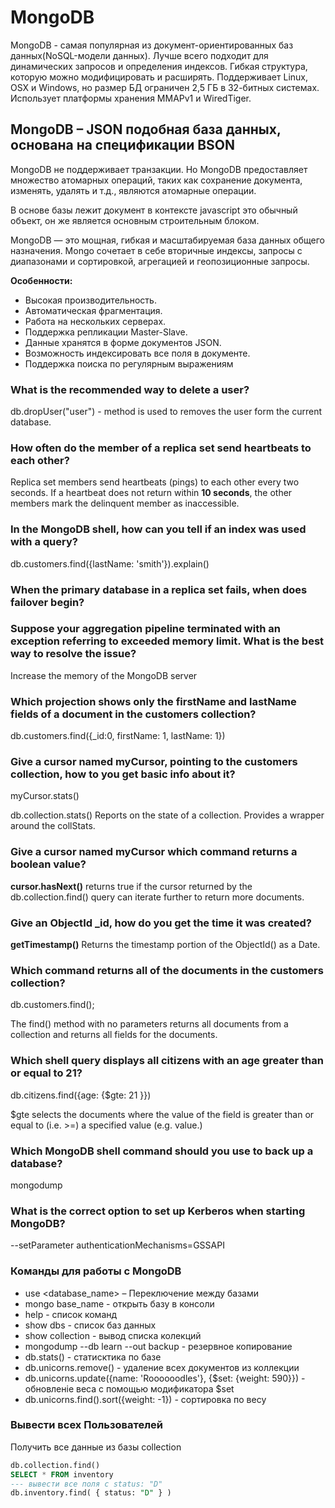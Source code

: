 # MongoDB

MongoDB - самая популярная из документ-ориентированных баз данных(NoSQL-модели данных). Лучше всего подходит для динамических запросов и определения индексов. Гибкая структура, которую можно модифицировать и расширять. Поддерживает Linux, OSX и Windows, но размер БД ограничен 2,5 ГБ в 32-битных системах. Использует платформы хранения MMAPv1 и WiredTiger.

## MongoDB – JSON подобная база данных, основана на спецификации BSON

MongoDB не поддерживает транзакции. Но MongoDB предоставляет множество атомарных операций, таких как сохранение документа, изменять, удалять и т.д., являются атомарные операции.

В основе базы лежит документ в контексте javascript это обычный объект, он же является основным строительным блоком.

MongoDB — это мощная, гибкая и масштабируемая база данных общего назначения.
Mongo сочетает в себе вторичные индексы, запросы с диапазонами и сортировкой, агрегацией и геопозиционные запросы.

**Особенности:**

- Высокая производительность.
- Автоматическая фрагментация.
- Работа на нескольких серверах.
- Поддержка репликации Master-Slave.
- Данные хранятся в форме документов JSON.
- Возможность индексировать все поля в документе.
- Поддержка поиска по регулярным выражениям

### What is the recommended way to delete a user?

db.dropUser("user") - method is used to removes the user form the current database.

### How often do the member of a replica set send heartbeats to each other?

Replica set members send heartbeats (pings) to each other every two seconds. If a heartbeat does not return within **10 seconds**, the other members mark the delinquent member as inaccessible.

### In the MongoDB shell, how can you tell if an index was used with a query?

db.customers.find({lastName: 'smith'}).explain()

### When the primary database in a replica set fails, when does failover begin?

### Suppose your aggregation pipeline terminated with an exception referring to exceeded memory limit. What is the best way to resolve the issue?

Increase the memory of the MongoDB server

### Which projection shows only the firstName and lastName fields of a document in the customers collection?

db.customers.find({_id:0, firstName: 1, lastName: 1})

### Give a cursor named myCursor, pointing to the customers collection, how to you get basic info about it?

myCursor.stats()

db.collection.stats()	Reports on the state of a collection. Provides a wrapper around the collStats.

### Give a cursor named myCursor which command returns a boolean value?

**cursor.hasNext()** returns true if the cursor returned by the db.collection.find() query can iterate further to return more documents.

### Give an ObjectId _id, how do you get the time it was created?

**getTimestamp()** Returns the timestamp portion of the ObjectId() as a Date.

### Which command returns all of the documents in the customers collection?

db.customers.find();

The find() method with no parameters returns all documents from a collection and returns all fields for the documents.

### Which shell query displays all citizens with an age greater than or equal to 21?

db.citizens.find({age: {$gte: 21 }})

$gte selects the documents where the value of the field is greater than or equal to (i.e. >=) a specified value (e.g. value.)

### Which MongoDB shell command should you use to back up a database?

mongodump

### What is the correct option to set up Kerberos when starting MongoDB?

--setParameter authenticationMechanisms=GSSAPI

### Команды для работы с MongoDB

- use \<database_name\> – Переключение между базами
- mongo base_name - открыть базу в консоли
- help - список команд
- show dbs - список баз данных
- show collection  - вывод списка колекций
- mongodump --db learn --out backup - резервное копирование
- db.stats() - статисктика по базе
- db.unicorns.remove() - удаление всех документов из коллекции
- db.unicorns.update({name: 'Roooooodles'}, {$set: {weight: 590}}) - обновленіе веса с помощью модификатора $set
- db.unicorns.find().sort({weight: -1}) - сортировка по весу

### Вывести всех Пользователей

Получить все данные из базы collection

```sql
db.collection.find()
SELECT * FROM inventory
--- вывести все поля с status: "D"
db.inventory.find( { status: "D" } )
```
